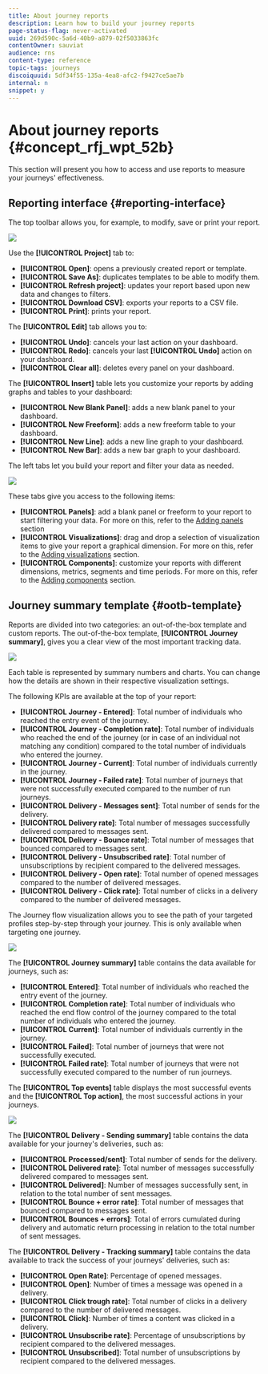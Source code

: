 ```yaml
---
title: About journey reports
description: Learn how to build your journey reports
page-status-flag: never-activated
uuid: 269d590c-5a6d-40b9-a879-02f5033863fc
contentOwner: sauviat
audience: rns
content-type: reference
topic-tags: journeys
discoiquuid: 5df34f55-135a-4ea8-afc2-f9427ce5ae7b
internal: n
snippet: y
---
```


# About journey reports {#concept_rfj_wpt_52b}

This section will present you how to access and use reports to measure your journeys' effectiveness.

## Reporting interface {#reporting-interface}

The top toolbar allows you, for example, to modify, save or print your report.

![](../assets/dynamic_report_toolbar.png)

Use the **[!UICONTROL Project]** tab to:

* **[!UICONTROL Open]**: opens a previously created report or template.
* **[!UICONTROL Save As]**: duplicates templates to be able to modify them.
* **[!UICONTROL Refresh project]**: updates your report based upon new data and changes to filters.
* **[!UICONTROL Download CSV]**: exports your reports to a CSV file.
* **[!UICONTROL Print]**: prints your report.

The **[!UICONTROL Edit]** tab allows you to:

* **[!UICONTROL Undo]**: cancels your last action on your dashboard.
* **[!UICONTROL Redo]**: cancels your last **[!UICONTROL Undo]** action on your dashboard.
* **[!UICONTROL Clear all]**: deletes every panel on your dashboard.

The **[!UICONTROL Insert]** table lets you customize your reports by adding graphs and tables to your dashboard:

* **[!UICONTROL New Blank Panel]**: adds a new blank panel to your dashboard.
* **[!UICONTROL New Freeform]**: adds a new freeform table to your dashboard.
* **[!UICONTROL New Line]**: adds a new line graph to your dashboard.
* **[!UICONTROL New Bar]**: adds a new bar graph to your dashboard.

The left tabs let you build your report and filter your data as needed.

![](../assets/dynamic_report_interface.png)

These tabs give you access to the following items:

* **[!UICONTROL Panels]**: add a blank panel or freeform to your report to start filtering your data. For more on this, refer to the [Adding panels](../reporting/reportingcreating.md#adding-panels) section
* **[!UICONTROL Visualizations]**: drag and drop a selection of visualization items to give your report a graphical dimension. For more on this, refer to the [Adding visualizations](../reporting/reportingcreating.md#adding-visualizations) section.
* **[!UICONTROL Components]**: customize your reports with different dimensions, metrics, segments and time periods. For more on this, refer to the [Adding components](../reporting/reportingcreating.md#adding-components) section.

## Journey summary template {#ootb-template}

Reports are divided into two categories: an out-of-the-box template and custom reports.
The out-of-the-box template, **[!UICONTROL Journey summary]**, gives you a clear view of the most important tracking data.

 ![](../assets/dynamic_report_journey_8.png)

Each table is represented by summary numbers and charts. You can change how the details are shown in their respective visualization settings.

 The following KPIs are available at the top of your report:

* **[!UICONTROL Journey - Entered]**: Total number of individuals who reached the entry event of the journey.
* **[!UICONTROL Journey - Completion rate]**: Total number of individuals who reached the end of the journey (or in case of an individual not matching any condition) compared to the total number of individuals who entered the journey.
* **[!UICONTROL Journey - Current]**: Total number of individuals currently in the journey.
* **[!UICONTROL Journey - Failed rate]**: Total number of journeys that were not successfully executed compared to the number of run journeys.
* **[!UICONTROL Delivery - Messages sent]**: Total number of sends for the delivery.
* **[!UICONTROL Delivery rate]**: Total number of messages successfully delivered compared to messages sent.
* **[!UICONTROL Delivery - Bounce rate]**: Total number of messages that bounced compared to messages sent.
* **[!UICONTROL Delivery - Unsubscribed rate]**: Total number of unsubscriptions by recipient compared to the delivered messages.
* **[!UICONTROL Delivery - Open rate]**: Total number of opened messages compared to the number of delivered messages.
* **[!UICONTROL Delivery - Click rate]**: Total number of clicks in a delivery compared to the number of delivered messages.

The Journey flow visualization allows you to see the path of your targeted profiles step-by-step through your journey. This is only available when targeting one journey.

 ![](../assets/dynamic_report_journey_10.png)

The **[!UICONTROL Journey summary]** table contains the data available for journeys, such as:

* **[!UICONTROL Entered]**: Total number of individuals who reached the entry event of the journey.
* **[!UICONTROL Completion rate]**: Total number of individuals who reached the end flow control of the journey compared to the total number of individuals who entered the journey.
* **[!UICONTROL Current]**: Total number of individuals currently in the journey.
* **[!UICONTROL Failed]**: Total number of journeys that were not successfully executed.
* **[!UICONTROL Failed rate]**: Total number of journeys that were not successfully executed compared to the number of run journeys.

The **[!UICONTROL Top events]** table displays the most successful events and the **[!UICONTROL Top action]**, the most successful actions in your journeys.

 ![](../assets/dynamic_report_journey_11.png)

The **[!UICONTROL Delivery - Sending summary]** table contains the data available for your journey's deliveries, such as:

* **[!UICONTROL Processed/sent]**: Total number of sends for the delivery.
* **[!UICONTROL Delivered rate]**: Total number of messages successfully delivered compared to messages sent.
* **[!UICONTROL Delivered]**: Number of messages successfully sent, in relation to the total number of sent messages.
* **[!UICONTROL Bounce + error rate]**: Total number of messages that bounced compared to messages sent.
* **[!UICONTROL Bounces + errors]**: Total of errors cumulated during delivery and automatic return processing in relation to the total number of sent messages.

The **[!UICONTROL Delivery - Tracking summary]** table contains the data available to track the success of your journeys' deliveries, such as:

* **[!UICONTROL Open Rate]**: Percentage of opened messages.
* **[!UICONTROL Open]**: Number of times a message was opened in a delivery.
* **[!UICONTROL Click trough rate]**: Total number of clicks in a delivery compared to the number of delivered messages.
* **[!UICONTROL Click]**: Number of times a content was clicked in a delivery.
* **[!UICONTROL Unsubscribe rate]**: Percentage of unsubscriptions by recipient compared to the delivered messages.
* **[!UICONTROL Unsubscribed]**: Total number of unsubscriptions by recipient compared to the delivered messages.
